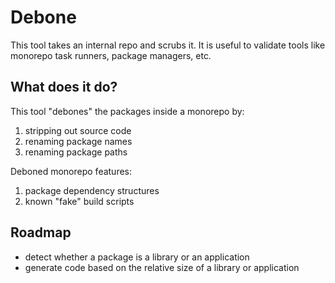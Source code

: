 # Debone

This tool takes an internal repo and scrubs it. It is useful to validate tools like monorepo task runners, package managers, etc.

## What does it do?

This tool "debones" the packages inside a monorepo by:

1. stripping out source code
2. renaming package names
3. renaming package paths

Deboned monorepo features:

1. package dependency structures
2. known "fake" build scripts

## Roadmap

* detect whether a package is a library or an application
* generate code based on the relative size of a library or application
